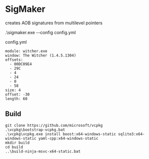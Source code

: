 # SigMaker

creates AOB signatures from multilevel pointers

.\sigmaker.exe --config config.yml

config.yml

```
module: witcher.exe
window: The Witcher (1.4.5.1304)
offsets:
  - 00DC09E4
  - 29C
  - 4
  - 24
  - 0
  - 58
size: 4
offset: -30
length: 60
```

## Build

```
git clone https://github.com/microsoft/vcpkg
.\vcpkg\bootstrap-vcpkg.bat
.\vcpkg\vcpkg.exe install boost:x64-windows-static sqlite3:x64-windows-static yaml-cpp:x64-windows-static
mkdir build
cd build
..\build-ninja-msvc-x64-static.bat
```
